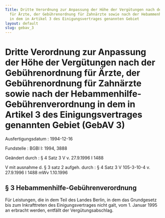 ```yaml
---
Title: Dritte Verordnung zur Anpassung der Höhe der Vergütungen nach der Gebührenordnung
  für Ärzte, der Gebührenordnung für Zahnärzte sowie nach der Hebammenhilfe-Gebührenverordnung
  in dem in Artikel 3 des Einigungsvertrages genannten Gebiet
layout: default
slug: gebav_3
---
```


# Dritte Verordnung zur Anpassung der Höhe der Vergütungen nach der Gebührenordnung für Ärzte, der Gebührenordnung für Zahnärzte sowie nach der Hebammenhilfe-Gebührenverordnung in dem in Artikel 3 des Einigungsvertrages genannten Gebiet (GebAV 3)

Ausfertigungsdatum
:   1994-12-16

Fundstelle
:   BGBl I: 1994, 3888

Geändert durch
:   § 4 Satz 3 V v. 27.9.1996 I 1488

V mit ausnahme d. § 3 satz 2 aufgeh. durch
:   § 4 Satz 3 V 105-3-10-4 v. 27.9.1996 I 1488 mWv 1.10.1996


## § 3 Hebammenhilfe-Gebührenverordnung

Für Leistungen, die in dem Teil des Landes Berlin, in dem das
Grundgesetz bis zum Inkrafttreten des Einigungsvertrages nicht galt,
vom 1. Januar 1995 an erbracht werden, entfällt der
Vergütungsabschlag.

